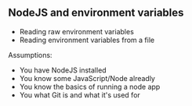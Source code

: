 ## NodeJS and environment variables

- Reading raw environment variables
- Reading environment variables from a file

Assumptions:

- You have NodeJS installed
- You know some JavaScript/Node alreadly
- You know the basics of running a node app
- You what Git is and what it's used for
